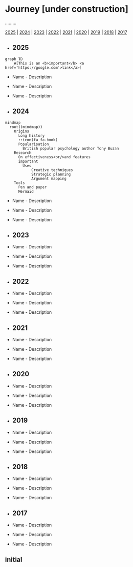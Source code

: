 # Journey [under construction]

.........

[2025](#2025) | [2024](#2024) | [2023](#2023) | [2022](#2022) | [2021](#2021) | [2020](#2020) | [2019](#2019) | [2018](#2018) | [2017](#2017) 

+ ## 2025

```mermaid
graph TD
    A[This is an <b>important</b> <a href='https://google.com'>link</a>]
```
 + Name - Description
 + Name - Description
 + Name - Description

+ ## 2024

```mermaid
mindmap
  root((mindmap))
    Origins
      Long history
      ::icon(fa fa-book)
      Popularisation
        British popular psychology author Tony Buzan
    Research
      On effectiveness<br/>and features
      important
        Uses
            Creative techniques
            Strategic planning
            Argument mapping
    Tools
      Pen and paper
      Mermaid
```
 + Name - Description
 + Name - Description
 + Name - Description

+ ## 2023

 + Name - Description
 + Name - Description
 + Name - Description

+ ## 2022


 + Name - Description
 + Name - Description
 + Name - Description

+ ## 2021


 + Name - Description
 + Name - Description
 + Name - Description

+ ## 2020


 + Name - Description
 + Name - Description
 + Name - Description

+ ## 2019


 + Name - Description
 + Name - Description
 + Name - Description

+ ## 2018


 + Name - Description
 + Name - Description
 + Name - Description

+ ## 2017


 + Name - Description
 + Name - Description
 + Name - Description

## initial 

